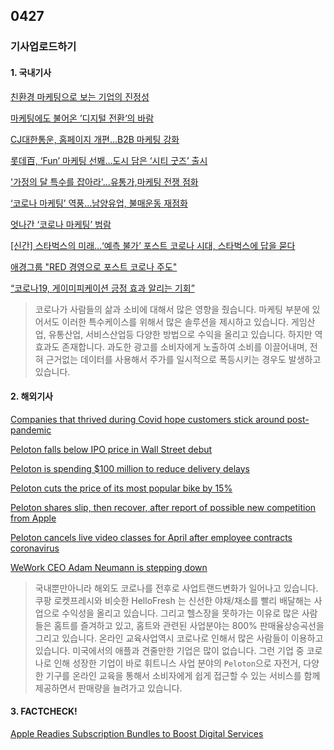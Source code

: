 ## 0427
### 기사업로드하기
#### 1. 국내기사

[친환경 마케팅으로 보는 기업의 진정성](http://www.iconsumer.or.kr/news/articleView.html?idxno=17136)

[마케팅에도 불어온 ’디지털 전환‘의 바람](https://www.sciencetimes.co.kr/news/%EB%A7%88%EC%BC%80%ED%8C%85%EC%97%90%EB%8F%84-%EB%B6%88%EC%96%B4%EC%98%A8-%EB%94%94%EC%A7%80%ED%84%B8-%EC%A0%84%ED%99%98%EC%9D%98-%EB%B0%94%EB%9E%8C/)

[CJ대한통운, 홈페이지 개편…B2B 마케팅 강화](https://biz.chosun.com/site/data/html_dir/2021/04/26/2021042600691.html)

[롯데百, ‘Fun’ 마케팅 선봬…도시 담은 ‘시티 굿즈’ 출시](http://biz.newdaily.co.kr/site/data/html/2021/04/26/2021042600241.html   )

['가정의 달 특수를 잡아라'…유통가,마케팅 전쟁 점화](https://www.ekn.kr/web/view.php?key=20210426010005143)

[‘코로나 마케팅’ 역풍…남양유업, 불매운동 재점화](http://m.biz.khan.co.kr/view.html?art_id=202104181609001#c2b)

[엇나간 ‘코로나 마케팅’ 범람](http://www.dailydental.co.kr/news/article.html?no=115198)

[[신간] 스타벅스의 미래…‘예측 불가’ 포스트 코로나 시대, 스타벅스에 답을 묻다](https://www.mediasr.co.kr/news/articleView.html?idxno=68394)

[애경그룹 "RED 경영으로 포스트 코로나 주도"](https://www.ekn.kr/web/view.php?key=20210426010005237)

[“코로나19, 게이미피케이션 긍정 효과 알리는 기회”](https://biz.chosun.com/site/data/html_dir/2021/04/08/2021040803556.html)

> 코로나가 사람들의 삶과 소비에 대해서 많은 영향을 줬습니다. 마케팅 부분에 있어서도 이러한 특수케이스를 위해서 많은 솔루션을 제시하고 있습니다. 게임산업, 유통산업, 서비스산업등 다양한 방법으로 수익을 올리고 있습니다. 하지만 역효과도 존재합니다. 과도한 광고를 소비자에게 노출하여 소비를 이끌어내며, 전혀 근거없는 데이터를 사용해서 주가를 일시적으로 폭등시키는 경우도 발생하고 있습니다.

#### 2. 해외기사

[Companies that thrived during Covid hope customers stick around post-pandemic](https://edition.cnn.com/2021/04/25/business/business-success-post-covid/index.html)

[Peloton falls below IPO price in Wall Street debut](https://edition.cnn.com/2019/09/26/tech/peloton-ipo/index.html)

[Peloton is spending $100 million to reduce delivery delays](https://edition.cnn.com/2021/02/05/business/peloton-wait-time-investment/index.html)

[Peloton cuts the price of its most popular bike by 15%](https://edition.cnn.com/2020/09/08/tech/peloton-new-products/index.html)

[Peloton shares slip, then recover, after report of possible new competition from Apple](https://edition.cnn.com/2020/08/13/business/peloton-stock-apple-bundle/index.html)

[Peloton cancels live video classes for April after employee contracts coronavirus](https://edition.cnn.com/2020/04/06/business/peloton-live-classes-suspended-coronavirus/index.html)

[WeWork CEO Adam Neumann is stepping down](https://edition.cnn.com/2019/09/24/tech/wework-ceo-adam-neumann-stepping-down/index.html)

> 국내뿐만아니라 해외도 코로나를 전후로 사업트랜드변화가 일어나고 있습니다. 쿠팡 로켓프레시와 비슷한 HelloFresh 는 신선한 야채/채소를 빨리 배달해는 사업으로 수익성을 올리고 있습니다. 그리고 헬스장을 못하가는 이유로 많은 사람들은 홈트를 즐겨하고 있고, 홈트와 관련된 사업분야는 800% 판매율상승곡선을 그리고 있습니다. 온라인 교육사업역시 코로나로 인해서 많은 사람들이 이용하고 있습니다. 미국에서의 애플과 견줄만한 기업은 많이 없습니다. 그런 기업 중 코로나로 인해 성장한 기업이 바로 휘트니스 사업 분야의 `Peloton`으로 자전거, 다양한 기구를 온라인 교육을 통해서 소비자에게 쉽게 접근할 수 있는 서비스를 함께 제공하면서 판매량을 늘려가고 있습니다.

#### 3. FACTCHECK!

[Apple Readies Subscription Bundles to Boost Digital Services](https://www.bloomberg.com/news/articles/2020-08-13/apple-readies-apple-one-subscription-bundles-to-boost-services)

[]()

